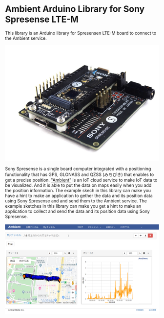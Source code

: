 # Ambient Arduino Library for Sony Spresense LTE-M 
This library is an Arduino library for Spresensen LTE-M board to connect to the Ambient service.

![Sony Spresense LTE-M](https://github.com/TE-YoshinoriOota/Ambient_SpresenseLTEM/blob/master/resources/sDSC01719.jpg)

Sony Spresense is a single board computer integrated with a positioning functionality that has GPS, GLONASS and QZSS (みちびき) that enables to get a precise position.
["Ambient"](https://ambidata.io/) is an IoT cloud service to make IoT data to be visualized. And it is able to put the data on maps easily when you add the position information.
The example skech in this library can make you have a hint to make an application to gether the data and its position data using Sony Spresense 
and and send them to the Ambient service. The example sketches in this library can make you get a hint to make an application to collect and send the data and its position data using Sony Spresense.

![Sony Spresense with Ambient](https://github.com/TE-YoshinoriOota/Ambient_SpresenseLTEM/blob/master/resources/ambient.png)


